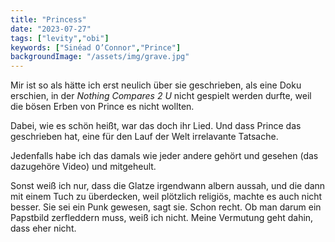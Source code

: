 ```yaml
---
title: "Princess"
date: "2023-07-27"
tags: ["levity","obi"]
keywords: ["Sinéad O’Connor","Prince"]
backgroundImage: "/assets/img/grave.jpg"
---
```

Mir ist so als hätte ich erst neulich über sie geschrieben, als eine Doku erschien, in der *Nothing Compares 2 U* nicht gespielt werden durfte, weil die bösen Erben von Prince es nicht wollten.

Dabei, wie es schön heißt, war das doch ihr Lied. Und dass Prince das geschrieben hat, eine für den Lauf der Welt irrelavante Tatsache.

Jedenfalls habe ich das  damals wie jeder andere gehört und gesehen (das dazugehöre Video) und mitgeheult.

Sonst weiß ich nur, dass die Glatze irgendwann albern aussah, und die dann mit einem Tuch zu überdecken, weil plötzlich religiös, machte es auch nicht besser. Sie sei ein Punk gewesen, sagt sie. Schon recht. Ob man darum ein Papstbild zerfleddern muss, weiß ich nicht. Meine Vermutung geht dahin, dass eher nicht.